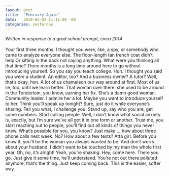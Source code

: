 ```yaml
---
layout: post
title:  "February Again"
date:   2019-02-02 11:11:00 -00
categories: yesterday
---
```

*Written in response to a grad school prompt, circa 2014* 
<br/>
<br/>
Your first three months, I thought you were, like, a spy, or somebody who came to analyze everyone else. The floor-length tan trench coat didn’t help.Or sitting in the back not saying anything. What were you thinking all that time? Three months is a long time around here to go without introducing yourself. So you say you teach college. Huh. I thought you said you were a student. An editor, too? And a business owner? A tutor? Well, that’s okay, hon. A lot of us chameleon our way around at first. Most of us lie, too, until we learn better. That woman over there, she used to be around in the Tenderloin, you know, earning her fix. She’s a damn good woman. Community leader. I admire her a lot. Maybe you want to introduce yourself to her. Think you’ll speak up tonight? Sure, just do it while everyone’s sharing. Tell you what, I challenge you. Stand up, say who you are, get some numbers. Start calling people. Well, I don’t know what social anxiety is, exactly, but I’m sure we’ve all got it in one form or another. Trust me, you start reaching out to people, you’ll find out all kinds of things you never knew. What’s possible for you, you know? Just make … how about three phone calls next week. No? How about a few texts? Atta girl. Before you know it, you’ll be the woman you always wanted to be. And don’t worry about your husband. I didn’t want to be touched by my man the whole first year. Oh, no, it’s alright! Yeah, you’re shaking. Hey, come here. There you go. Just give it some time, he’ll understand. You’re not out there polluted anymore, that’s the thing. Just keep coming back. This is the easier, softer way. <!--more-->

